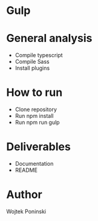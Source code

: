# Gulp

# General analysis

- Compile typescript
- Compile Sass
- Install plugins

# How to run
- Clone repository 
- Run npm install
- Run npm run gulp

# Deliverables 
- Documentation
- README

# Author
Wojtek Poninski